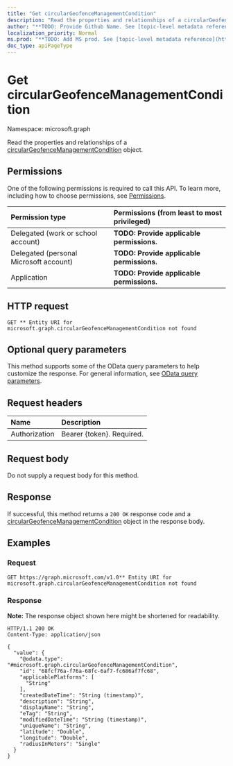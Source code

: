 ```yaml
---
title: "Get circularGeofenceManagementCondition"
description: "Read the properties and relationships of a circularGeofenceManagementCondition object."
author: "**TODO: Provide Github Name. See [topic-level metadata reference](https://msgo.azurewebsites.net/add/document/guidelines/metadata.html#topic-level-metadata)**"
localization_priority: Normal
ms.prod: "**TODO: Add MS prod. See [topic-level metadata reference](https://msgo.azurewebsites.net/add/document/guidelines/metadata.html#topic-level-metadata)**"
doc_type: apiPageType
---
```


# Get circularGeofenceManagementCondition
Namespace: microsoft.graph



Read the properties and relationships of a [circularGeofenceManagementCondition](../resources/circulargeofencemanagementcondition.md) object.

## Permissions
One of the following permissions is required to call this API. To learn more, including how to choose permissions, see [Permissions](/graph/permissions-reference).

|Permission type|Permissions (from least to most privileged)|
|:---|:---|
|Delegated (work or school account)|**TODO: Provide applicable permissions.**|
|Delegated (personal Microsoft account)|**TODO: Provide applicable permissions.**|
|Application|**TODO: Provide applicable permissions.**|

## HTTP request

<!-- {
  "blockType": "ignored"
}
-->
``` http
GET ** Entity URI for microsoft.graph.circularGeofenceManagementCondition not found
```

## Optional query parameters
This method supports some of the OData query parameters to help customize the response. For general information, see [OData query parameters](/graph/query-parameters).

## Request headers
|Name|Description|
|:---|:---|
|Authorization|Bearer {token}. Required.|

## Request body
Do not supply a request body for this method.

## Response

If successful, this method returns a `200 OK` response code and a [circularGeofenceManagementCondition](../resources/circulargeofencemanagementcondition.md) object in the response body.

## Examples

### Request
<!-- {
  "blockType": "request",
  "name": "get_circulargeofencemanagementcondition"
}
-->
``` http
GET https://graph.microsoft.com/v1.0** Entity URI for microsoft.graph.circularGeofenceManagementCondition not found
```


### Response
**Note:** The response object shown here might be shortened for readability.
<!-- {
  "blockType": "response",
  "truncated": true,
  "@odata.type": "microsoft.graph.circularGeofenceManagementCondition"
}
-->
``` http
HTTP/1.1 200 OK
Content-Type: application/json

{
  "value": {
    "@odata.type": "#microsoft.graph.circularGeofenceManagementCondition",
    "id": "68fcf76a-f76a-68fc-6af7-fc686af7fc68",
    "applicablePlatforms": [
      "String"
    ],
    "createdDateTime": "String (timestamp)",
    "description": "String",
    "displayName": "String",
    "eTag": "String",
    "modifiedDateTime": "String (timestamp)",
    "uniqueName": "String",
    "latitude": "Double",
    "longitude": "Double",
    "radiusInMeters": "Single"
  }
}
```

